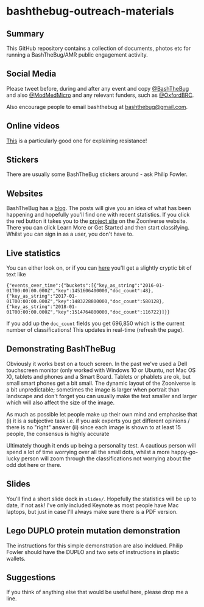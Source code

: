 # bashthebug-outreach-materials

## Summary

This GitHub repository contains a collection of documents, photos etc for running a BashTheBug/AMR public engagement activity.

## Social Media

Please tweet before, during and after any event and copy [@BashTheBug](https://twitter.com/bashthebug) and also [@ModMedMicro](https://twitter.com/modmedmicro) and any relevant funders, such as [@OxfordBRC](https://twitter.com/oxfordbrc).

Also encourage people to email bashthebug at bashthebug@gmail.com.

## Online videos

[This](https://www.youtube.com/watch?v=plVk4NVIUh8) is a particularly good one for explaining resistance! 

## Stickers

There are usually some BashTheBug stickers around - ask Philip Fowler.

## Websites

BashTheBug has a [blog](http://bashthebug.net). The posts will give you an idea of what has been happening and hopefully you'll find one with recent statistics. If you click the red button it takes you to the [project site](https://www.zooniverse.org/projects/mrniaboc/bash-the-bug) on the Zooniverse website. There you can click Learn More or Get Started and then start classifying. Whilst you can sign in as a user, you don't have to. 

## Live statistics 

You can either look on, or if you can [here](https://stats.zooniverse.org/counts/classification/year?project_id=3063) you'll get a slightly cryptic bit of text like 

    {"events_over_time":{"buckets":[{"key_as_string":"2016-01-01T00:00:00.000Z","key":1451606400000,"doc_count":48},{"key_as_string":"2017-01-01T00:00:00.000Z","key":1483228800000,"doc_count":580128},{"key_as_string":"2018-01-01T00:00:00.000Z","key":1514764800000,"doc_count":116722}]}}

If you add up the `doc_count` fields you get 696,850 which is the current number of classifications! This updates in real-time (refresh the page).

## Demonstrating BashTheBug

Obviously it works best on a touch screen. In the past we've used a Dell touchscreen monitor (only worked with Windows 10 or Ubuntu, not Mac OS X), tablets and phones and a Smart Board. Tablets or phablets are ok, but small smart phones get a bit small. The dynamic layout of the Zooniverse is a bit unpredictable; sometimes the image is larger when portrait than landscape and don't forget you can usually make the text smaller and larger which will also affect the size of the image.

As much as possible let people make up their own mind and emphasise that 
(i) it is a subjective task i.e. if you ask experts you get different opinions / there is no "right" answer
(ii) since each image is shown to at least 15 people, the consensus is highly accurate

Ultimately though it ends up being a personality test. A cautious person will spend a lot of time worrying over all the small dots, whilst a more happy-go-lucky person will zoom through the classifications not worrying about the odd dot here or there.

## Slides

You'll find a short slide deck in `slides/`. Hopefully the statistics will be up to date, if not ask! I've only included Keynote as most people have Mac laptops, but just in case I'll always make sure there is a PDF version.

## Lego DUPLO protein mutation demonstration

The instructions for this simple demonstration are also incldued. Philip Fowler should have the DUPLO and two sets of instructions in plastic wallets.

## Suggestions

If you think of anything else that would be useful here, please drop me a line.

